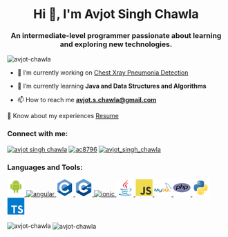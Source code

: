 <h1 align="center">Hi 👋, I'm Avjot Singh Chawla</h1>
<h3 align="center">An intermediate-level programmer passionate about learning and exploring new technologies.</h3>

<p align="left"> <img src="https://komarev.com/ghpvc/?username=avjot-chawla&label=Profile%20views&color=0e75b6&style=flat" alt="avjot-chawla" /> </p>

- 🔭 I’m currently working on [Chest Xray Pneumonia Detection](https://github.com/Avjot-Chawla/Chest-Xray-Pneumonia-Detection)

- 🌱 I’m currently learning **Java and Data Structures and Algorithms**

- 📫 How to reach me **avjot.s.chawla@gmail.com**

📄 Know about my experiences [Resume](https://drive.google.com/file/d/1nv54PJh0rVOCUbPd9HDZhI5XpJ7pH0Uv/view?usp=sharing)

<h3 align="left">Connect with me:</h3>
<p align="left">
<a href="https://linkedin.com/in/avjot singh chawla" target="blank"><img align="center" src="https://raw.githubusercontent.com/rahuldkjain/github-profile-readme-generator/master/src/images/icons/Social/linked-in-alt.svg" alt="avjot singh chawla" height="30" width="40" /></a>
<a href="https://www.hackerrank.com/ac8796" target="blank"><img align="center" src="https://raw.githubusercontent.com/rahuldkjain/github-profile-readme-generator/master/src/images/icons/Social/hackerrank.svg" alt="ac8796" height="30" width="40" /></a>
<a href="https://www.leetcode.com/avjot_singh_chawla" target="blank"><img align="center" src="https://raw.githubusercontent.com/rahuldkjain/github-profile-readme-generator/master/src/images/icons/Social/leet-code.svg" alt="avjot_singh_chawla" height="30" width="40" /></a>
</p>

<h3 align="left">Languages and Tools:</h3>
<p align="left"> <a href="https://developer.android.com" target="_blank" rel="noreferrer"> <img src="https://raw.githubusercontent.com/devicons/devicon/master/icons/android/android-original-wordmark.svg" alt="android" width="40" height="40"/> </a> <a href="https://angular.io" target="_blank" rel="noreferrer"> <img src="https://angular.io/assets/images/logos/angular/angular.svg" alt="angular" width="40" height="40"/> </a> <a href="https://www.cprogramming.com/" target="_blank" rel="noreferrer"> <img src="https://raw.githubusercontent.com/devicons/devicon/master/icons/c/c-original.svg" alt="c" width="40" height="40"/> </a> <a href="https://www.w3schools.com/cpp/" target="_blank" rel="noreferrer"> <img src="https://raw.githubusercontent.com/devicons/devicon/master/icons/cplusplus/cplusplus-original.svg" alt="cplusplus" width="40" height="40"/> </a> <a href="https://ionicframework.com" target="_blank" rel="noreferrer"> <img src="https://upload.wikimedia.org/wikipedia/commons/d/d1/Ionic_Logo.svg" alt="ionic" width="40" height="40"/> </a> <a href="https://www.java.com" target="_blank" rel="noreferrer"> <img src="https://raw.githubusercontent.com/devicons/devicon/master/icons/java/java-original.svg" alt="java" width="40" height="40"/> </a> <a href="https://developer.mozilla.org/en-US/docs/Web/JavaScript" target="_blank" rel="noreferrer"> <img src="https://raw.githubusercontent.com/devicons/devicon/master/icons/javascript/javascript-original.svg" alt="javascript" width="40" height="40"/> </a> <a href="https://www.mysql.com/" target="_blank" rel="noreferrer"> <img src="https://raw.githubusercontent.com/devicons/devicon/master/icons/mysql/mysql-original-wordmark.svg" alt="mysql" width="40" height="40"/> </a> <a href="https://www.php.net" target="_blank" rel="noreferrer"> <img src="https://raw.githubusercontent.com/devicons/devicon/master/icons/php/php-original.svg" alt="php" width="40" height="40"/> </a> <a href="https://www.python.org" target="_blank" rel="noreferrer"> <img src="https://raw.githubusercontent.com/devicons/devicon/master/icons/python/python-original.svg" alt="python" width="40" height="40"/> </a> <a href="https://www.typescriptlang.org/" target="_blank" rel="noreferrer"> <img src="https://raw.githubusercontent.com/devicons/devicon/master/icons/typescript/typescript-original.svg" alt="typescript" width="40" height="40"/> </a> </p>

<p><img align="left" src="https://github-readme-stats.vercel.app/api/top-langs?username=avjot-chawla&show_icons=true&locale=en&layout=compact" alt="avjot-chawla" /></p>

<p>&nbsp;<img align="center" src="https://github-readme-stats.vercel.app/api?username=avjot-chawla&show_icons=true&locale=en" alt="avjot-chawla" /></p>

